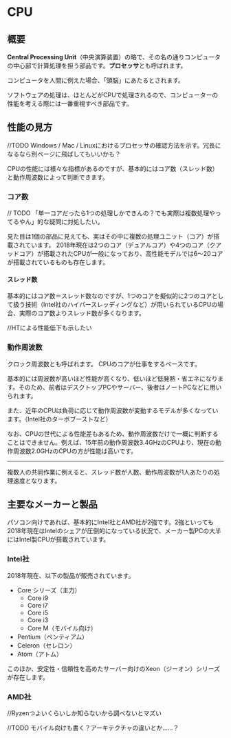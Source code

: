 # CPU

## 概要

**Central Processing Unit**（中央演算装置）の略で、その名の通りコンピュータの中心部で計算処理を担う部品です。**プロセッサ**とも呼ばれます。

コンピュータを人間に例えた場合、「頭脳」にあたるとされます。

ソフトウェアの処理は、ほとんどがCPUで処理されるので、コンピューターの性能を考える際には一番重視すべき部品です。


## 性能の見方

//TODO Windows / Mac / Linuxにおけるプロセッサの確認方法を示す。冗長になるなら別ページに飛ばしてもいいかも？

CPUの性能には様々な指標があるのですが、基本的にはコア数（スレッド数）と動作周波数によって判断できます。

### コア数

// TODO 「単一コアだったら1つの処理しかできんの？でも実際は複数処理やってるやん」的な疑問に対処したい。

見た目は1個の部品に見えても、実はその中に複数の処理ユニット（コア）が搭載されています。
2018年現在は2つのコア（デュアルコア）や4つのコア（クアッドコア）が搭載されたCPUが一般になっており、高性能モデルでは6〜20コアが搭載されているものも存在します。

#### スレッド数

基本的にはコア数＝スレッド数なのですが、1つのコアを擬似的に2つのコアとして扱う技術（Intel社のハイパースレッディングなど）が用いられているCPUの場合、実際のコア数よりスレッド数が多くなります。

//HTによる性能低下も示したい

### 動作周波数

クロック周波数とも呼ばれます。
CPUのコアが仕事をするペースです。

基本的には周波数が高いほど性能が高くなり、低いほど低発熱・省エネになります。そのため、前者はデスクトップPCやサーバー、後者はノートPCなどに用いられます。

また、近年のCPUは負荷に応じて動作周波数が変動するモデルが多くなっています。（Intel社のターボブーストなど）

なお、CPUの世代による性能差もあるため、動作周波数だけで一概に判断することはできません。例えば、15年前の動作周波数3.4GHzのCPUより、現在の動作周波数2.0GHzのCPUの方が性能は高いです。

---

複数人の共同作業に例えると、スレッド数が人数、動作周波数が1人あたりの処理速度となります。


## 主要なメーカーと製品

パソコン向けであれば、基本的にIntel社とAMD社が2強です。2強といっても2018年現在はIntelのシェアが圧倒的になっている状況で、メーカー製PCの大半にはIntel製CPUが搭載されています。

### Intel社 

2018年現在、以下の製品が販売されています。

- Core シリーズ（主力）
    - Core i9
    - Core i7
    - Core i5
    - Core i3
    - Core M（モバイル向け）
- Pentium（ペンティアム）
- Celeron（セレロン）
- Atom（アトム）

このほか、安定性・信頼性を高めたサーバー向けのXeon（ジーオン）シリーズが存在します。

### AMD社

//Ryzenつよいくらいしか知らないから調べないとマズい


//TODO モバイル向けも書く？アーキテクチャの違いとか……？


